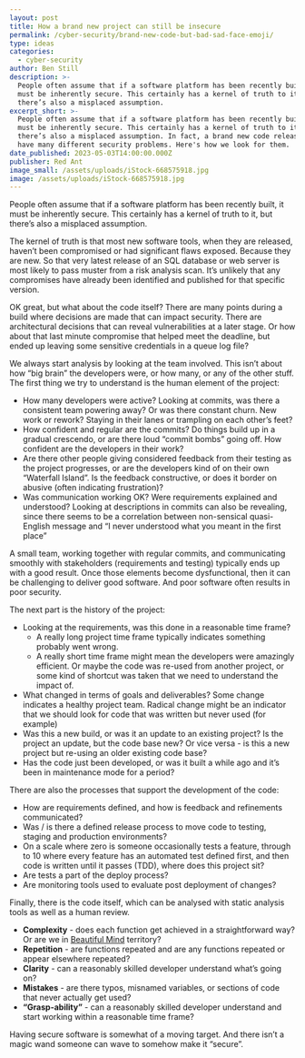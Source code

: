 ```yaml
---
layout: post
title: How a brand new project can still be insecure
permalink: /cyber-security/brand-new-code-but-bad-sad-face-emoji/
type: ideas
categories:
  - cyber-security
author: Ben Still
description: >-
  People often assume that if a software platform has been recently built, it
  must be inherently secure. This certainly has a kernel of truth to it, but
  there’s also a misplaced assumption.
excerpt_short: >-
  People often assume that if a software platform has been recently built, it
  must be inherently secure. This certainly has a kernel of truth to it, but
  there’s also a misplaced assumption. In fact, a brand new code release can
  have many different security problems. Here's how we look for them.
date_published: 2023-05-03T14:00:00.000Z
publisher: Red Ant
image_small: /assets/uploads/iStock-668575918.jpg
image: /assets/uploads/iStock-668575918.jpg
---
```


People often assume that if a software platform has been recently built, it must be inherently secure. This certainly has a kernel of truth to it, but there’s also a misplaced assumption.

The kernel of truth is that most new software tools, when they are released, haven’t been compromised or had significant flaws exposed. Because they are new. So that very latest release of an SQL database or web server is most likely to pass muster from a risk analysis scan. It’s unlikely that any compromises have already been identified and published for that specific version.

OK great, but what about the code itself? There are many points during a build where decisions are made that can impact security. There are architectural decisions that can reveal vulnerabilities at a later stage. Or how about that last minute compromise that helped meet the deadline, but ended up leaving some sensitive credentials in a queue log file?

We always start analysis by looking at the team involved. This isn’t about how “big brain” the developers were, or how many, or any of the other stuff. The first thing we try to understand is the human element of the project:

* How many developers were active? Looking at commits, was there a consistent team powering away? Or was there constant churn. New work or rework? Staying in their lanes or trampling on each other’s feet?
* How confident and regular are the commits? Do things build up in a gradual crescendo, or are there loud “commit bombs” going off. How confident are the developers in their work? 
* Are there other people giving considered feedback from their testing as the project progresses, or are the developers kind of on their own “Waterfall Island”. Is the feedback constructive, or does it border on abusive (often indicating frustration)?
* Was communication working OK? Were requirements explained and understood? Looking at descriptions in commits can also be revealing, since there seems to be a correlation between non-sensical quasi-English message and “I never understood what you meant in the first place”

A small team, working together with regular commits, and communicating smoothly with stakeholders (requirements and testing) typically ends up with a good result. Once those elements become dysfunctional, then it can be challenging to deliver good software. And poor software often results in poor security.

The next part is the history of the project:

* Looking at the requirements, was this done in a reasonable time frame? 
  * A really long project time frame typically indicates something probably went wrong.
  * A really short time frame might mean the developers were amazingly efficient. Or maybe the code was re-used from another project, or some kind of shortcut was taken that we need to understand the impact of.
* What changed in terms of goals and deliverables? Some change indicates a healthy project team. Radical change might be an indicator that we should look for code that was written but never used (for example)
* Was this a new build, or was it an update to an existing project? Is the project an update, but the code base new? Or vice versa - is this a new project but re-using an older existing code base?
* Has the code just been developed, or was it built a while ago and it’s been in maintenance mode for a period?

There are also the processes that support the development of the code:

* How are requirements defined, and how is feedback and refinements communicated?
* Was / is there a defined release process to move code to testing, staging and production environments?
* On a scale where zero is someone occasionally tests a feature, through to 10 where every feature has an automated test defined first, and then code is written until it passes (TDD), where does this project sit?
* Are tests a part of the deploy process?
* Are monitoring tools used to evaluate post deployment of changes?

Finally, there is the code itself, which can be analysed with static analysis tools as well as a human review.

* **Complexity** - does each function get achieved in a straightforward way? Or are we in [Beautiful Mind](https://gfycat.com/enlighteneddarlingcreature) territory?
* **Repetition** - are functions repeated and are any functions repeated or appear elsewhere repeated?
* **Clarity** - can a reasonably skilled developer understand what’s going on?
* **Mistakes** - are there typos, misnamed variables, or sections of code that never actually get used?
* **“Grasp-ability”** - can a reasonably skilled developer understand and start working within a reasonable time frame?

Having secure software is somewhat of a moving target. And there isn’t a magic wand someone can wave to somehow make it “secure”. 
